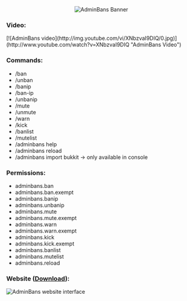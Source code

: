 <div align="center">
  <img src="https://cdn.rabbit-company.com/plugins/AdminBans/banner.jpg" alt="AdminBans Banner">
</div>

<h3>Video:</h3>
[![AdminBans video](http://img.youtube.com/vi/XNbzvaI9DIQ/0.jpg)](http://www.youtube.com/watch?v=XNbzvaI9DIQ "AdminBans Video")

<h3>Commands:</h3>
<ul>
	<li>/ban
	<li>/unban
	<li>/banip
	<li>/ban-ip
	<li>/unbanip
	<li>/mute
	<li>/unmute
	<li>/warn
	<li>/kick
	<li>/banlist
	<li>/mutelist
	<li>/adminbans help
	<li>/adminbans reload
	<li>/adminbans import bukkit -> only available in console
</ul>

<h3>Permissions:</h3>
<ul>
	<li>adminbans.ban
	<li>adminbans.ban.exempt
	<li>adminbans.banip
	<li>adminbans.unbanip
	<li>adminbans.mute
	<li>adminbans.mute.exempt
	<li>adminbans.warn
	<li>adminbans.warn.exempt
	<li>adminbans.kick
	<li>adminbans.kick.exempt
	<li>adminbans.banlist
	<li>adminbans.mutelist
	<li>adminbans.reload
</ul>

<h3>Website (<a href="https://github.com/zigazajc007/AdminBans-Website/releases/download/v2.0.0/AdminBans.zip">Download</a>):</h3>
<div>
	<img src="https://cdn.rabbit-company.com/plugins/AdminBans/website.png" alt="AdminBans website interface" />
</div>
